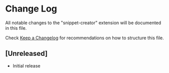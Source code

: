 # Change Log

All notable changes to the "snippet-creator" extension will be documented in this file.

Check [Keep a Changelog](http://keepachangelog.com/) for recommendations on how to structure this file.

## [Unreleased]

- Initial release